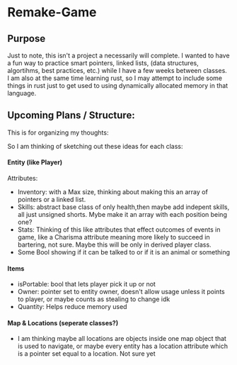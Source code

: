 # Remake-Game

## Purpose
Just to note, this isn't a project a necessarily will complete.  I wanted to have a fun way to practice smart pointers, linked lists, (data structures, algortihms, best practices, etc.) while I have a few weeks between classes.  I am also at the same time learning rust, so I may attempt to include some things in rust just to get used to using dynamically allocated memory in that language.

## Upcoming Plans / Structure:
This is for organizing my thoughts:

So I am thinking of sketching out these ideas for each class:

#### Entity (like Player)
Attributes:
- Inventory: with a Max size, thinking about making this an array of pointers or a linked list.
- Skills: abstract base class of  only health,then maybe add indepent skills, all just unsigned shorts.  Mybe make it an array with each position being one?
- Stats: Thinking of this like attributes that effect outcomes of events in game, like a Charisma attribute meaning more likely to succeed in bartering, not sure. Maybe this will be only in derived player class.
- Some Bool showing if it can be talked to or if it is an animal or something

#### Items
- isPortable: bool that lets player pick it up or not
- Owner: pointer set to entity owner, doesn't allow usage unless it points to player, or maybe counts as stealing to change idk
- Quantity: Helps reduce memory used

#### Map & Locations (seperate classes?)
- I am thinking maybe all locations are objects inside one map object that is used to navigate, or maybe every entity has a location attribute which is a pointer set equal to a location.  Not sure yet



